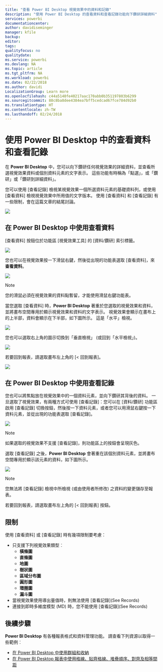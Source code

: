 ```yaml
---
title: "查看 Power BI Desktop 視覺效果中的資料和記錄"
description: "使用 Power BI Desktop 的查看資料和查看記錄功能向下鑽研詳細資料"
services: powerbi
documentationcenter: 
author: davidiseminger
manager: kfile
backup: 
editor: 
tags: 
qualityfocus: no
qualitydate: 
ms.service: powerbi
ms.devlang: NA
ms.topic: article
ms.tgt_pltfrm: NA
ms.workload: powerbi
ms.date: 02/22/2018
ms.author: davidi
LocalizationGroup: Learn more
ms.openlocfilehash: c44a5140fe40217aac170abb0b351197803b6299
ms.sourcegitcommit: 88c8ba8dee4384ea7bff5cedcad67fce784d92b0
ms.translationtype: HT
ms.contentlocale: zh-TW
ms.lasthandoff: 02/24/2018
---
```

# <a name="use-see-data-and-see-records-in-power-bi-desktop"></a>使用 Power BI Desktop 中的查看資料和查看記錄
在 **Power BI Desktop** 中，您可以向下鑽研任何視覺效果的詳細資料，並查看所選視覺效果資料或個別資料元素的文字表示。 這些功能有時稱為「點選」，或「鑽研」或「鑽研到詳細資料」。

您可以使用 [查看記錄] 檢視某視覺效果一個所選資料元素的基礎資料列，或使用 [查看資料] 檢視視覺效果中所用值的文字版本。 使用 [查看資料] 和 [查看記錄] 有一些限制，會在這篇文章的結尾討論。

![](media/desktop-see-data-see-records/see-data-see-records_1.png)

## <a name="using-see-data-in-power-bi-desktop"></a>在 Power BI Desktop 中使用查看資料
[查看資料] 按鈕位於功能區 [視覺效果工具] 的 [資料/鑽研] 索引標籤。

![](media/desktop-see-data-see-records/see-data-see-records_2.png)

您也可以在視覺效果按一下滑鼠右鍵，然後從出現的功能表選取 [查看資料]，來**查看資料**。

![](media/desktop-see-data-see-records/see-data-see-records_3.png)

> [!NOTE]
> 您的滑鼠必須在視覺效果的資料點暫留，才能使用滑鼠右鍵功能表。
> 
> 

當您選取 [查看資料] 時，**Power BI Desktop** 著重於您選取的視覺效果和資料，並將畫布空間專用於顯示視覺效果和資料的文字表示。 視覺效果會顯示在畫布上的上半部，資料會顯示在下半部，如下圖所示。 這是「水平」檢視。

![](media/desktop-see-data-see-records/see-data-see-records_4.png)

您也可以選取右上角的圖示切換到「垂直檢視」 (或回到「水平檢視」)。

![](media/desktop-see-data-see-records/see-data-see-records_5.png)

若要回到報表，請選取畫布左上角的 [< 回到報表]。

![](media/desktop-see-data-see-records/see-data-see-records_6.png)

## <a name="using-see-records-in-power-bi-desktop"></a>在 Power BI Desktop 中使用查看記錄
您也可以將焦點放在視覺效果中的一個資料元素，並向下鑽研其背後的資料。 一旦選取了視覺效果，有兩種方式可使用 [查看記錄]：您可以在 [資料/鑽研] 功能區啟用 [查看記錄] 切換按鈕，然後按一下資料元素，或者您可以用滑鼠右鍵按一下資料元素，並從出現的功能表選取 [查看記錄]。

![](media/desktop-see-data-see-records/see-data-see-records_7.png)

> [!NOTE]
> 如果選取的視覺效果不支援 [查看記錄]，則功能區上的按鈕會呈現灰色。
> 
> 

選取 [查看記錄] 之後，**Power BI Desktop** 會著重在該個別資料元素，並將畫布空間專用於顯示該元素的資料，如下圖所示。

![](media/desktop-see-data-see-records/see-data-see-records_8.png)

> [!NOTE]
> 您無法將 [查看記錄] 檢視中所檢視 (或由使用者所修改) 之資料的變更儲存至報表。

若要回到報表，請選取畫布左上角的 [< 回到報表] 按鈕。

## <a name="limitations"></a>限制
使用 [查看資料] 或 [查看記錄] 時有幾項限制要考慮：

* 只支援下列視覺效果類型︰
  * **橫條圖**
  * **直條圖**
  * **地圖**
  * **樹狀圖**
  * **區域分布圖**
  * **圓形圖**
  * **環圈圖**
  * **漏斗圖**
* 當視覺效果使用導出量值時，則無法使用 [查看記錄]\(See Records)
* 連接到即時多維度模型 (MD) 時，您不能使用 [查看記錄]\(See Records)

## <a name="next-steps"></a>後續步驟
**Power BI Desktop** 有各種報表格式和資料管理功能。 請查看下列資源以取得一些範例︰

* [在 Power BI Desktop 中使用群組和收納](desktop-grouping-and-binning.md)
* [在 Power BI Desktop 報表中使用格線、貼齊格線、堆疊順序、對齊及相等間距](desktop-gridlines-snap-to-grid.md)


